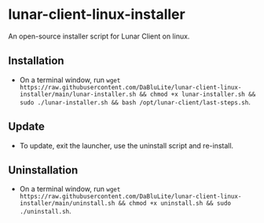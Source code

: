 # lunar-client-linux-installer
An open-source installer script for Lunar Client on linux.

## Installation
* On a terminal window, run `wget https://raw.githubusercontent.com/DaBluLite/lunar-client-linux-installer/main/lunar-installer.sh && chmod +x lunar-installer.sh && sudo ./lunar-installer.sh && bash /opt/lunar-client/last-steps.sh`.

## Update
* To update, exit the launcher, use the uninstall script and re-install.

## Uninstallation
* On a terminal window, run `wget https://raw.githubusercontent.com/DaBluLite/lunar-client-linux-installer/main/uninstall.sh && chmod +x uninstall.sh && sudo ./uninstall.sh`.
